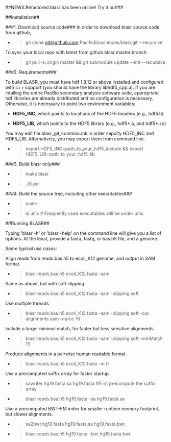 ##NEWS:Refactored blasr has been online! Try it out!##
  
  
##Installation##

###1. Download source code###
  In order to download blasr source code from github, 
  
  + > git clone git@github.com:PacificBiosciences/blasr.git --recursive
  
  To sync your local repo with latest from github blasr master branch
  
  + > git pull -u origin master && git submodule update --init --recursive 

###2. Requirements###

  To build BLASR, you must have hdf 1.8.12 or above installed and
  configured with c++ support (you should have the library
  libhdf5_cpp.a).  If you are intalling the entire PacBio secondary
  analysis software suite, appropriate hdf libraries are already
  distributed and no configuration is necessary.  Otherwise, it is
  necessary to point two environment variables:

  + **HDF5_INC**, which points to locations of the HDF5 headers
  (e.g., hdf5.h)

  + **HDF5_LIB**, which points to the HDF5 library (e.g., hdf5*.a,
  and hdf5*.so)
  
  You may edit file blasr_git_common.mk in order sepcify HDF5_INC and HDF5_LIB.
  Alternatively, you may export them from command line.
  
  + > export HDF5_INC=path_to_your_hdf5_include && export HDF5_LIB=path_to_your_hdf5_lib

###3. Build blasr only###

  + > make blasr
  + > ./blasr

###4. Build the source tree, including other executables###

  + > make
  + > ls utils  # Frequently used executables will be under utils.


##Running BLASR##

  Typing 'blasr -h' or 'blasr -help' on the command line will give you a
  list of options.  At the least, provide a fasta, fastq, or bas.h5 file,
  and a genome.

  *Some typical use cases:*

  Align reads from reads.bas.h5 to ecoli_K12 genome, and output in SAM format.

  + > blasr reads.bas.h5  ecoli_K12.fasta -sam

  Same as above, but with soft clipping

  + > blasr reads.bas.h5  ecoli_K12.fasta -sam -clipping soft

  Use multiple threads

  + > blasr reads.bas.h5  ecoli_K12.fasta -sam -clipping soft -out alignments.sam -nproc 16

  Include a larger minimal match, for faster but less sensitive alignments

  + > blasr reads.bas.h5  ecoli_K12.fasta -sam -clipping soft -minMatch 15

  Produce alignments in a pairwise human readable format

  + > blasr reads.bas.h5  ecoli_K12.fasta -m 0

  Use a precomputed suffix array for faster startup

  + > sawriter hg19.fasta.sa hg19.fasta #First precompute the suffix array
  + > blasr reads.bas.h5 hg19.fasta -sa hg19.fasta.sa

  Use a precomputed BWT-FM index for smaller runtime memory footprint, but slower alignments.

  + > sa2bwt hg19.fasta hg19.fasta.sa hg19.fasta.bwt
  + > blasr reads.bas.h5 hg19.fasta -bwt hg19.fasta.bwt
  

